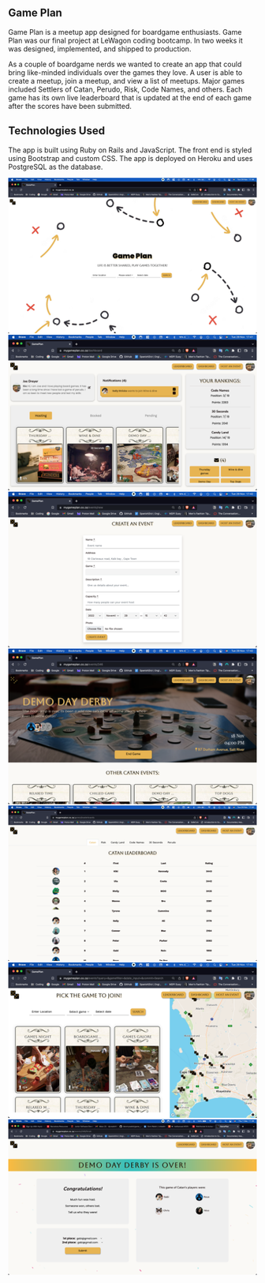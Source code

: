 <h2>Game Plan</h2>
Game Plan is a meetup app designed for boardgame enthusiasts. Game Plan was our final project at LeWagon coding bootcamp. In two weeks it was designed, implemented, and shipped to production.

As a couple of boardgame nerds we wanted to create an app that could bring like-minded individuals over the games they love. A user is able to create a meetup, join a meetup, and view a list of meetups. Major games included Settlers of Catan, Perudo, Risk, Code Names, and others. Each game has its own live leaderboard that is updated at the end of each game after the scores have been submitted.

<h2>Technologies Used</h2>
The app is built using Ruby on Rails and JavaScript. The front end is styled using Bootstrap and custom CSS.
The app is deployed on Heroku and uses PostgreSQL as the database.





<br>


![Home page](/app/assets/images/home.png " Game Plan home page")
![dashboard](/app/assets/images/dashboard.png " dashboard")
![create page](/app/assets/images/create_an_event.png " create an event page")
![event page](/app/assets/images/event_page.png " event page")
![leaderboard page](/app/assets/images/leaderboard_main.png " leaderboard")
![index page](/app/assets/images/index.png " events")
![end page](/app/assets/images/end_game.png "end page")
